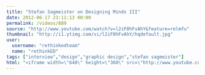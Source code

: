 ```yaml
---
title: "Stefan Sagmeister on Designing Minds III"
date: 2012-06-17 23:11:13 00:00
permalink: /videos/889
source: "http://www.youtube.com/watch?v=l2iF0hFvAhY&feature=relmfu"
thumbnail: "http://i1.ytimg.com/vi/l2iF0hFvAhY/hqdefault.jpg"
user:
  username: "rethinkedteam"
  name: "rethinkED"
tags: ["interview","design","graphic design","stefan sagmeister"]
html: "<iframe width=\"640\" height=\"360\" src=\"http://www.youtube.com/embed/l2iF0hFvAhY?wmode=transparent&fs=1&feature=oembed\" frameborder=\"0\" allowfullscreen></iframe>"
---
```


